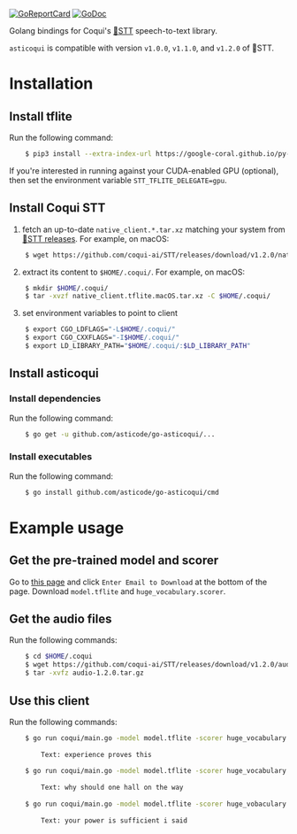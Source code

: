 [![GoReportCard](http://goreportcard.com/badge/github.com/asticode/go-asticoqui)](http://goreportcard.com/report/github.com/asticode/go-asticoqui)
[![GoDoc](https://godoc.org/github.com/asticode/go-asticoqui?status.svg)](https://godoc.org/github.com/asticode/go-asticoqui)

Golang bindings for Coqui's [:frog:STT](https://github.com/coqui-ai/STT) speech-to-text library.

`asticoqui` is compatible with version `v1.0.0`, `v1.1.0`, and `v1.2.0` of 🐸STT.

# Installation  

## Install tflite

Run the following command:

```bash
    $ pip3 install --extra-index-url https://google-coral.github.io/py-repo/ tflite_runtime
```

If you're interested in running against your CUDA-enabled GPU (optional), then set the environment variable `STT_TFLITE_DELEGATE=gpu`.

## Install Coqui STT

1. fetch an up-to-date `native_client.*.tar.xz` matching your system from [:frog:STT releases](https://github.com/coqui-ai/STT/releases). For example, on macOS:

```bash
    $ wget https://github.com/coqui-ai/STT/releases/download/v1.2.0/native_client.tflite.macOS.tar.xz
```

2. extract its content to `$HOME/.coqui/`. For example, on macOS:

```bash
    $ mkdir $HOME/.coqui/
    $ tar -xvzf native_client.tflite.macOS.tar.xz -C $HOME/.coqui/
```

3. set environment variables to point to client

```bash
    $ export CGO_LDFLAGS="-L$HOME/.coqui/"
    $ export CGO_CXXFLAGS="-I$HOME/.coqui/"
    $ export LD_LIBRARY_PATH="$HOME/.coqui/:$LD_LIBRARY_PATH"
```

## Install asticoqui
### Install dependencies

Run the following command:

```bash
    $ go get -u github.com/asticode/go-asticoqui/...
```

### Install executables

Run the following command:

```bash
    $ go install github.com/asticode/go-asticoqui/cmd
```

# Example usage
## Get the pre-trained model and scorer

Go to [this page](https://coqui.ai/english/coqui/v1.0.0-huge-vocab) and click `Enter Email to Download` at the bottom of the page. Download `model.tflite` and `huge_vocabulary.scorer`.
    
## Get the audio files

Run the following commands: 

```bash
    $ cd $HOME/.coqui
    $ wget https://github.com/coqui-ai/STT/releases/download/v1.2.0/audio-1.2.0.tar.gz
    $ tar -xvfz audio-1.2.0.tar.gz
```

## Use this client

Run the following commands:

```bash
    $ go run coqui/main.go -model model.tflite -scorer huge_vocabulary.scorer -audio audio/2830-3980-0043.wav
    
        Text: experience proves this
    
    $ go run coqui/main.go -model model.tflite -scorer huge_vocabulary.scorer -audio audio/4507-16021-0012.wav
    
        Text: why should one hall on the way
        
    $ go run coqui/main.go -model model.tflite -scorer huge_vobaculary.scorer -audio audio/8455-210777-0068.wav
    
        Text: your power is sufficient i said
```
